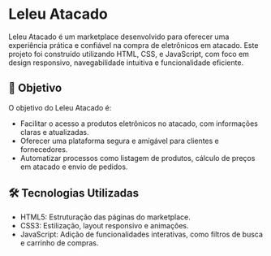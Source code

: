 # Leleu Atacado
Leleu Atacado é um marketplace desenvolvido para oferecer uma experiência prática e confiável na compra de eletrônicos em atacado. Este projeto foi construído utilizando HTML, CSS, e JavaScript, com foco em design responsivo, navegabilidade intuitiva e funcionalidade eficiente.

## 🎯 Objetivo
O objetivo do Leleu Atacado é:

- Facilitar o acesso a produtos eletrônicos no atacado, com informações claras e atualizadas.
- Oferecer uma plataforma segura e amigável para clientes e fornecedores.
- Automatizar processos como listagem de produtos, cálculo de preços em atacado e envio de pedidos.
  
## 🛠️ Tecnologias Utilizadas
- HTML5: Estruturação das páginas do marketplace.
- CSS3: Estilização, layout responsivo e animações.
- JavaScript: Adição de funcionalidades interativas, como filtros de busca e carrinho de compras.
